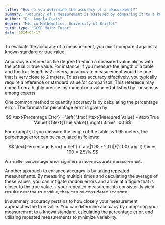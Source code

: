 ```yaml
---
title: "How do you determine the accuracy of a measurement?"
summary: "Accuracy of a measurement is assessed by comparing it to a known standard or true value, ensuring that the measurement reflects the actual quantity being evaluated."
author: "Dr. Angela Davis"
degree: "MSc in Mathematics, University of Bristol"
tutor_type: "GCSE Maths Tutor"
date: 2024-05-17
---
```


To evaluate the accuracy of a measurement, you must compare it against a known standard or true value.

Accuracy is defined as the degree to which a measured value aligns with the actual or true value. For instance, if you measure the length of a table and the true length is $2$ meters, an accurate measurement would be one that is very close to $2$ meters. To assess accuracy effectively, you typically require a reference or standard value for comparison. This reference may come from a highly precise instrument or a value established by consensus among experts.

One common method to quantify accuracy is by calculating the percentage error. The formula for percentage error is given by:

$$ 
\text{Percentage Error} = \left( \frac{|\text{Measured Value} - \text{True Value}|}{\text{True Value}} \right) \times 100 
$$

For example, if you measure the length of the table as $1.95$ meters, the percentage error can be calculated as follows:

$$ 
\text{Percentage Error} = \left( \frac{|1.95 - 2.00|}{2.00} \right) \times 100 = 2.5\% 
$$

A smaller percentage error signifies a more accurate measurement.

Another approach to enhance accuracy is by taking repeated measurements. By measuring multiple times and calculating the average of these values, you can mitigate random errors and arrive at a figure that is closer to the true value. If your repeated measurements consistently yield results near the true value, they can be considered accurate.

In summary, accuracy pertains to how closely your measurement approaches the true value. You can determine accuracy by comparing your measurement to a known standard, calculating the percentage error, and utilizing repeated measurements to minimize variability.
    
